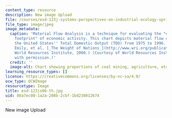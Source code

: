 ```yaml
---
content_type: resource
description: New image Upload
file: /courses/esd-123j-systems-perspectives-on-industrial-ecology-spring-2006/86a7ec081a2a208b2cbf1bd238012674_esd-123js06-th.jpg
file_type: image/jpeg
image_metadata:
  caption: 'Material Flow Analysis is a technique for evaluating the "environmental
    footprint" of economic activity. This chart depicts material flow components of
    the United States'' Total Domestic Output (TDO) from 1975 to 1996. (Source: Matthews,
    Emily, et al. [_The Weight of Nations_](http://www.wri.org/publication/weight-nations).
    World Resources Institute, 2000.) (Courtesy of World Resources Institute. Used
    with permission.)'
  credit: ''
  image-alt: Chart showing proportions of coal mining, agriculture, etc.
learning_resource_types: []
license: https://creativecommons.org/licenses/by-nc-sa/4.0/
ocw_type: OCWImage
resourcetype: Image
title: esd-123js06-th.jpg
uid: 86a7ec08-1a2a-208b-2cbf-1bd238012674
---
```

New image Upload
